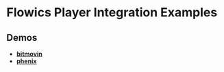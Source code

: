 # Flowics Player Integration Examples

## Demos

- [**bitmovin**](bitmovin/)
- [**phenix**](phenix/)
